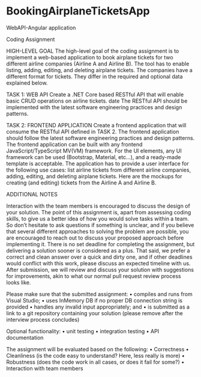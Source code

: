 # BookingAirplaneTicketsApp
WebAPI-Angular application

Coding Assignment 

HIGH-LEVEL GOAL 
The high-level goal of the coding assignment is to implement a web-based application to book airplane tickets for two different airline companies (Airline A and Airline B). The tool has to enable listing, adding, editing, and deleting airplane tickets. The companies have a different format for tickets. They differ in the required and optional data explained below. 

TASK 1: WEB API 
Create a .NET Core based RESTful API that will enable basic CRUD operations on airline tickets. date The RESTful API should be implemented with the latest software engineering practices and design patterns. 

TASK 2: FRONTEND APPLICATION 
Create a frontend application that will consume the RESTful API defined in TASK 2. The frontend application should follow the latest software engineering practices and design patterns. The frontend application can be built with any frontend JavaScript/TypeScript MV(VM) framework. For the UI elements, any UI framework can be used (Bootstrap, Material, etc…), and a ready-made template is acceptable. The application has to provide a user interface for the following use cases: list airline tickets from different airline companies, adding, editing, and deleting airplane tickets. Here are the mockups for creating (and editing) tickets from the Airline A and Airline B. 

ADDITIONAL NOTES 

Interaction with the team members is encouraged to discuss the design of your solution. The point of this assignment is, apart from assessing coding skills, to give us a better idea of how you would solve tasks within a team. So don’t hesitate to ask questions if something is unclear, and if you believe that several different approaches to solving the problem are possible, you are encouraged to reach out to discuss your proposed approach before implementing it. 
There is no set deadline for completing the assignment, but delivering a solution sooner is considered as a plus. That said, we prefer a correct and clean answer over a quick and dirty one, and if other deadlines would conflict with this work, please discuss an expected timeline with us. After submission, we will review and discuss your solution with suggestions for improvements, akin to what our normal pull request review process looks like. 

Please make sure that the submitted assignment: 
• compiles and runs from Visual Studio; 
• uses InMemory DB if no proper DB connection string is provided 
• handles any invalid input appropriately; and 
• is submitted as a link to a git repository containing your solution (please remove after the interview process concludes) 

Optional functionality: 
• unit testing 
• integration testing 
• API documentation 

The assignment will be evaluated based on the following: 
• Correctness 
• Cleanliness (is the code easy to understand? Here, less really is more) 
• Robustness (does the code work in all cases, or does it fail for some?) 
• Interaction with team members 

